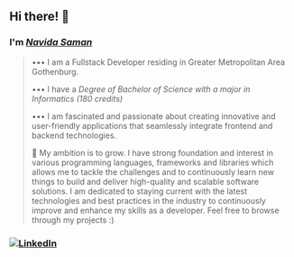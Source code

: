 ## Hi there! 👋
### I'm [_Navida Saman_](https://navidasaman.github.io/navidasaman-web-portfolio/)

> ••• I am a Fullstack Developer residing in Greater Metropolitan Area Gothenburg.
> 
> ••• I have a _Degree of Bachelor of Science with a major in Informatics (180 credits)_
>
> ••• I am fascinated and passionate about creating innovative and user-friendly applications that seamlessly integrate frontend and backend technologies.
>
> 🦾 My ambition is to grow. I have strong foundation and interest in various programming languages, frameworks and libraries which allows me to tackle the challenges and to continuously learn new things to build and deliver high-quality and scalable software solutions. I am dedicated to staying current with the latest technologies and best practices in the industry to continuously improve and enhance my skills as a developer. Feel free to browse through my projects :)

### [<img alt="LinkedIn" src="https://img.shields.io/badge/LinkedIn-%230E76A8.svg?&style=for-the-badge&logo=LinkedIn&logoColor=white" />](https://linkedin.com/in/navidasaman)


